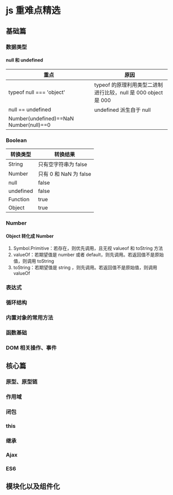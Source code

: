 # js 重难点精选

## 基础篇

### 数据类型

#### null 和 undefined

| 重点                                   | 原因                                                           |
| -------------------------------------- | -------------------------------------------------------------- |
| typeof null === 'object'               | typeof 的原理利用类型二进制进行比较，null 是 000 object 是 000 |
| null == undefined                      | undefined 派生自于 null                                        |
| Number(undefined)==NaN Number(null)==0 |                                                                |

### Boolean

| 转换类型  | 转换结果               |
| --------- | ---------------------- |
| String    | 只有空字符串为 false   |
| Number    | 只有 0 和 NaN 为 false |
| null      | false                  |
| undefined | false                  |
| Function  | true                   |
| Object    | true                   |

### Number

#### Object 转化成 Number

1. Symbol.Primitive：若存在，则优先调用，且无视 valueof 和 toString 方法
2. valueOf：若期望值是 number 或者 default，则先调用。若返回值不是原始值，则调用 toString
3. toString：若期望值是 string ，则先调用。若返回值不是原始值，则调用 valueOf

### 表达式

### 循环结构

### 内置对象的常用方法

### 函数基础

### DOM 相关操作、事件

## 核心篇

### 原型、原型链

### 作用域

### 闭包

### this

### 继承

### Ajax

### ES6

## 模块化以及组件化
